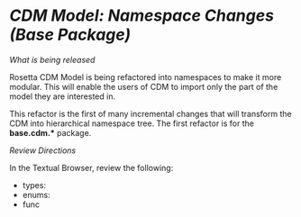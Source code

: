 # *CDM Model: Namespace Changes (Base Package)*

_What is being released_

Rosetta CDM Model is being refactored into namespaces to make it more modular. This will enable the users of CDM to import only 
the part of the model they are interested in. 

This refactor is the first of many incremental changes that will transform the CDM into hierarchical namespace tree. The first refactor is 
for the __base.cdm.*__ package.

_Review Directions_

In the Textual Browser, review the following:

- types: 
- enums: 
- func
